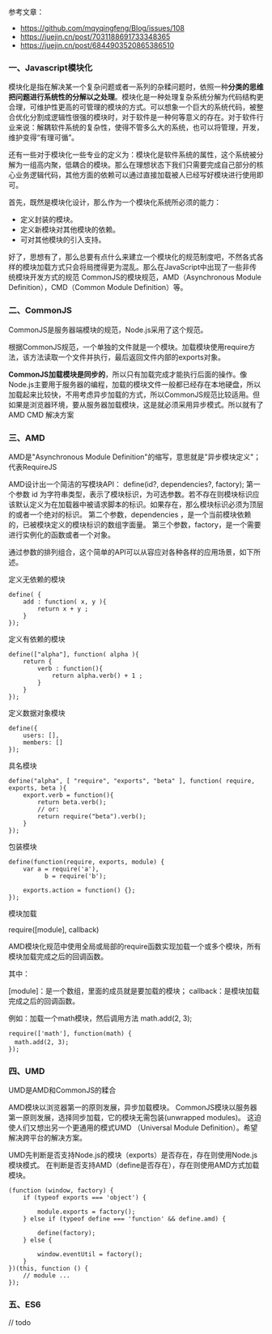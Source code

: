 参考文章：
- https://github.com/mqyqingfeng/Blog/issues/108
- https://juejin.cn/post/7031188691733348365
- https://juejin.cn/post/6844903520865386510

### 一、Javascript模块化

模块化是指在解决某一个复杂问题或者一系列的杂糅问题时，依照一种**分类的思维把问题进行系统性的分解以之处理**。模块化是一种处理复杂系统分解为代码结构更合理，可维护性更高的可管理的模块的方式。可以想象一个巨大的系统代码，被整合优化分割成逻辑性很强的模块时，对于软件是一种何等意义的存在。对于软件行业来说：解耦软件系统的复杂性，使得不管多么大的系统，也可以将管理，开发，维护变得“有理可循”。

还有一些对于模块化一些专业的定义为：模块化是软件系统的属性，这个系统被分解为一组高内聚，低耦合的模块。那么在理想状态下我们只需要完成自己部分的核心业务逻辑代码，其他方面的依赖可以通过直接加载被人已经写好模块进行使用即可。

首先，既然是模块化设计，那么作为一个模块化系统所必须的能力：
- 定义封装的模块。
- 定义新模块对其他模块的依赖。
- 可对其他模块的引入支持。


好了，思想有了，那么总要有点什么来建立一个模块化的规范制度吧，不然各式各样的模块加载方式只会将局搅得更为混乱。那么在JavaScript中出现了一些非传统模块开发方式的规范 CommonJS的模块规范，AMD（Asynchronous Module Definition），CMD（Common Module Definition）等。

### 二、CommonJS
CommonJS是服务器端模块的规范，Node.js采用了这个规范。

根据CommonJS规范，一个单独的文件就是一个模块。加载模块使用require方法，该方法读取一个文件并执行，最后返回文件内部的exports对象。

**CommonJS加载模块是同步的**，所以只有加载完成才能执行后面的操作。像Node.js主要用于服务器的编程，加载的模块文件一般都已经存在本地硬盘，所以加载起来比较快，不用考虑异步加载的方式，所以CommonJS规范比较适用。但如果是浏览器环境，要从服务器加载模块，这是就必须采用异步模式。所以就有了 AMD CMD 解决方案

### 三、AMD
AMD是"Asynchronous Module Definition"的缩写，意思就是"异步模块定义"；代表RequireJS

AMD设计出一个简洁的写模块API：
define(id?, dependencies?, factory);
第一个参数 id 为字符串类型，表示了模块标识，为可选参数。若不存在则模块标识应该默认定义为在加载器中被请求脚本的标识。如果存在，那么模块标识必须为顶层的或者一个绝对的标识。
第二个参数，dependencies ，是一个当前模块依赖的，已被模块定义的模块标识的数组字面量。
第三个参数，factory，是一个需要进行实例化的函数或者一个对象。

通过参数的排列组合，这个简单的API可以从容应对各种各样的应用场景，如下所述。

定义无依赖的模块
```
define( {
    add : function( x, y ){
        return x + y ;
    }
});
```

定义有依赖的模块
```
define(["alpha"], function( alpha ){
    return {
        verb : function(){
            return alpha.verb() + 1 ;
        }
    }
});
```

定义数据对象模块
```
define({
    users: [],
    members: []
});
```

具名模块
```
define("alpha", [ "require", "exports", "beta" ], function( require, exports, beta ){
    export.verb = function(){
        return beta.verb();
        // or:
        return require("beta").verb();
    }
});
```

包装模块
```
define(function(require, exports, module) {
    var a = require('a'),
          b = require('b');

    exports.action = function() {};
});
```

模块加载

require([module], callback)

AMD模块化规范中使用全局或局部的require函数实现加载一个或多个模块，所有模块加载完成之后的回调函数。

其中：

[module]：是一个数组，里面的成员就是要加载的模块；
callback：是模块加载完成之后的回调函数。

例如：加载一个math模块，然后调用方法 math.add(2, 3);
```
require(['math'], function(math) {
　math.add(2, 3);
});
```

### 四、UMD
UMD是AMD和CommonJS的糅合

AMD模块以浏览器第一的原则发展，异步加载模块。
CommonJS模块以服务器第一原则发展，选择同步加载，它的模块无需包装(unwrapped modules)。
这迫使人们又想出另一个更通用的模式UMD （Universal Module Definition）。希望解决跨平台的解决方案。

UMD先判断是否支持Node.js的模块（exports）是否存在，存在则使用Node.js模块模式。
在判断是否支持AMD（define是否存在），存在则使用AMD方式加载模块。

```
(function (window, factory) {
    if (typeof exports === 'object') {
     
        module.exports = factory();
    } else if (typeof define === 'function' && define.amd) {
     
        define(factory);
    } else {
     
        window.eventUtil = factory();
    }
})(this, function () {
    // module ...
});
```

### 五、ES6
// todo





